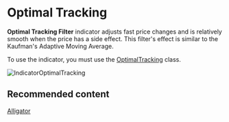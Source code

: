 # Optimal Tracking

**Optimal Tracking Filter** indicator adjusts fast price changes and is relatively smooth when the price has a side effect. This filter's effect is similar to the Kaufman's Adaptive Moving Average. 

To use the indicator, you must use the [OptimalTracking](../api/StockSharp.Algo.Indicators.OptimalTracking.html) class. 

![IndicatorOptimalTracking](~/images/IndicatorOptimalTracking.png)

## Recommended content

[Alligator](IndicatorAlligator.md)
